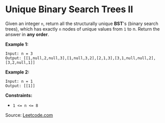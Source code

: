 # Unique Binary Search Trees II

Given an integer `n`, return all the structurally unique **BST**'s (binary search trees), which has exactly `n` nodes of unique values from `1` to n. Return the answer in **any order**.

 

**Example 1:**


```
Input: n = 3
Output: [[1,null,2,null,3],[1,null,3,2],[2,1,3],[3,1,null,null,2],[3,2,null,1]]
```

**Example 2:**
```
Input: n = 1
Output: [[1]]
```



**Constraints:**


- `1 <= n <= 8`

Source: [Leetcode.com](https://leetcode.com/explore/learn/card/recursion-i/253/conclusion/2384/)

 
